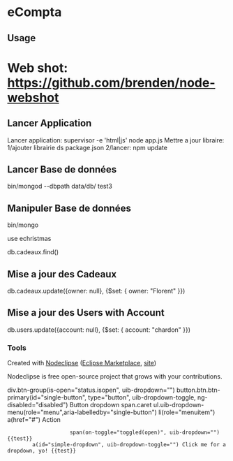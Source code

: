 

# eCompta



## Usage
# Web shot: https://github.com/brenden/node-webshot


## Lancer Application
Lancer application: supervisor -e 'html|js' node app.js
Mettre a jour libraire:
1/ajouter librairie ds package.json
2/lancer: npm update

## Lancer Base de données
bin/mongod --dbpath data/db/
test3

## Manipuler Base de données
bin/mongo

use echristmas

db.cadeaux.find()
## Mise a jour des Cadeaux
db.cadeaux.update({owner: null}, {$set: { owner: "Florent" }})

## Mise a jour des Users with Account
db.users.update({account: null}, {$set: { account: "chardon" }})


### Tools

Created with [Nodeclipse](https://github.com/Nodeclipse/nodeclipse-1)
 ([Eclipse Marketplace](http://marketplace.eclipse.org/content/nodeclipse), [site](http://www.nodeclipse.org))   

Nodeclipse is free open-source project that grows with your contributions.




div.btn-group(is-open="status.isopen", uib-dropdown="")
			button.btn.btn-primary(id="single-button", type="button", uib-dropdown-toggle, ng-disabled="disabled") Button dropdown
				span.caret
			ul.uib-dropdown-menu(role="menu",aria-labelledby="single-button")
				li(role="menuitem")
					a(href="#")	Action
					
						span(on-toggle="toggled(open)", uib-dropdown="") {{test}}
			a(id="simple-dropdown", uib-dropdown-toggle="") Click me for a dropdown, yo! {{test}}
		